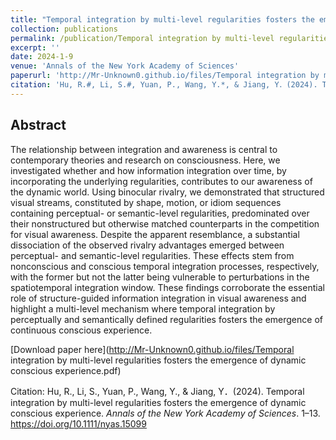 ```yaml
---
title: "Temporal integration by multi-level regularities fosters the emergence of dynamic conscious experience"
collection: publications
permalink: /publication/Temporal integration by multi-level regularities fosters the emergence of dynamic conscious experience
excerpt: ''
date: 2024-1-9
venue: 'Annals of the New York Academy of Sciences'
paperurl: 'http://Mr-Unknown0.github.io/files/Temporal integration by multi-level regularities fosters the emergence of dynamic conscious experience.pdf'
citation: 'Hu, R.#, Li, S.#, Yuan, P., Wang, Y.*, & Jiang, Y．(2024). Temporal integration by multi-level regularities fosters the emergence of dynamic conscious experience. Annals of the New York Academy of Sciences. 1–13. https://doi.org/10.1111/nyas.15099'
---
```

## Abstract
The relationship between integration and awareness is central to contemporary theories and research on consciousness. Here, we investigated whether and how information integration over time, by incorporating the underlying regularities, contributes to our awareness of the dynamic world. Using binocular rivalry, we demonstrated that structured visual streams, constituted by shape, motion, or idiom sequences containing perceptual- or semantic-level regularities, predominated over their nonstructured but otherwise matched counterparts in the competition for visual awareness. Despite the apparent resemblance, a substantial dissociation of the observed rivalry advantages emerged between perceptual- and semantic-level regularities. These effects stem from nonconscious and conscious temporal integration processes, respectively, with the former but not the latter being vulnerable to perturbations in the spatiotemporal integration window. These findings corroborate the essential role of structure-guided information integration in visual awareness and highlight a multi-level mechanism where temporal integration by perceptually and semantically defined regularities fosters the emergence of continuous conscious experience.

[Download paper here](http://Mr-Unknown0.github.io/files/Temporal integration by multi-level regularities fosters the emergence of dynamic conscious experience.pdf)

Citation: Hu, R., Li, S., Yuan, P., Wang, Y., & Jiang, Y．(2024). Temporal integration by multi-level regularities fosters the emergence of dynamic conscious experience. *Annals of the New York Academy of Sciences*. 1–13. https://doi.org/10.1111/nyas.15099
